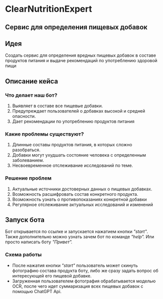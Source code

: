 # ClearNutritionExpert

## Сервис для определения пищевых добавок

## Идея

Создать сервис для определения вредных пищевых добавок в составе продуктов питания и выдаче рекомендаций по употреблению здоровой пищи

## Описание кейса

### Что делает наш бот?

1. Выявляет в составе все пищевые добавки.
2. Предупреждает пользователей о добавках высокой и средней опасности.
3. Дает рекомендации по употреблению продуктов питания

### Какие проблемы существуют?

1. Длинные составы продуктов питания, в которых сложно разобраться.
2. Добавки могут ухудшать состояние человека с определенным заболеванием.
3. Несвоевременное отслеживание исследований по теме.

### Решение проблем

1. Актуальные источники достоверных данных о пищевых добавках.
2. Возможность расшифровать состав конкретного продукта.
3. Возможность узнать о противопоказаниях конкретной добавки
4. Регулярное отслеживание актуальных исследований и изменений

## Запуск бота

Бот открывается по ссылке и запускается нажатием кнопки *"start"*. Также дополнительно можно узнать зачем бот по команде *"help".* Или просто написать боту *"Привет".*

### Схема работы

* После нажатия кнопки *"start"* пользователь может скинуть фотографию состава продукта боту, либо же сразу задать вопрос об интересующей его пищевой добавке.
* Загруженная пользователем фотография обрабатывается моделью OCR, после чего идет суммаризация всех пищевых добавок с помощью ChatGPT Api.
